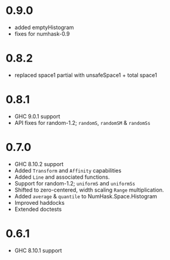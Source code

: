 0.9.0
===
* added emptyHistogram
* fixes for numhask-0.9

0.8.2
===
* replaced space1 partial with unsafeSpace1 + total space1

0.8.1
===
* GHC 9.0.1 support
* API fixes for random-1.2; `randomS`, `randomSM` & `randomSs` 

0.7.0
=====

* GHC 8.10.2 support
* Added `Transform` and `Affinity` capabilities
* Added `Line` and associated functions.
* Support for random-1.2; `uniformS` and `uniformSs`
* Shifted to zero-centered, width scaling `Range` multiplication.
* Added `average` & `quantile` to NumHask.Space.Histogram
* Improved haddocks
* Extended doctests

0.6.1
=====

* GHC 8.10.1 support
